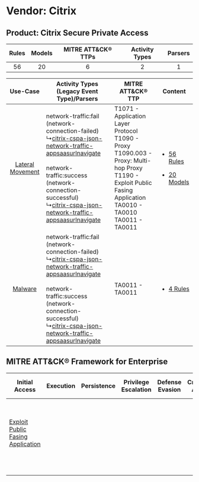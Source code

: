 Vendor: Citrix
==============
Product: Citrix Secure Private Access
-------------------------------------
| Rules | Models | MITRE ATT&CK® TTPs | Activity Types | Parsers |
|:-----:|:------:|:------------------:|:--------------:|:-------:|
|  56   |   20   |         6          |       2        |    1    |

|    Use-Case    | Activity Types (Legacy Event Type)/Parsers    | MITRE ATT&CK® TTP    | Content    |
|:----:| ---- | ---- | ---- |
| [Lateral Movement](../../../UseCases/uc_lateral_movement.md) |  network-traffic:fail (network-connection-failed)<br> ↳[citrix-cspa-json-network-traffic-appsaasurlnavigate](Ps/pC_citrixcspajsonnetworktrafficappsaasurlnavigate.md)<br><br> network-traffic:success (network-connection-successful)<br> ↳[citrix-cspa-json-network-traffic-appsaasurlnavigate](Ps/pC_citrixcspajsonnetworktrafficappsaasurlnavigate.md)<br> | T1071 - Application Layer Protocol<br>T1090 - Proxy<br>T1090.003 - Proxy: Multi-hop Proxy<br>T1190 - Exploit Public Fasing Application<br>TA0010 - TA0010<br>TA0011 - TA0011<br> | [<ul><li>56 Rules</li></ul><ul><li>20 Models</li></ul>](RM/r_m_citrix_citrix_secure_private_access_Lateral_Movement.md) |
|          [Malware](../../../UseCases/uc_malware.md)          |  network-traffic:fail (network-connection-failed)<br> ↳[citrix-cspa-json-network-traffic-appsaasurlnavigate](Ps/pC_citrixcspajsonnetworktrafficappsaasurlnavigate.md)<br><br> network-traffic:success (network-connection-successful)<br> ↳[citrix-cspa-json-network-traffic-appsaasurlnavigate](Ps/pC_citrixcspajsonnetworktrafficappsaasurlnavigate.md)<br> | TA0011 - TA0011<br>    | [<ul><li>4 Rules</li></ul>](RM/r_m_citrix_citrix_secure_private_access_Malware.md)    |

MITRE ATT&CK® Framework for Enterprise
--------------------------------------
| Initial Access                                                                         | Execution | Persistence | Privilege Escalation | Defense Evasion | Credential Access | Discovery | Lateral Movement | Collection | Command and Control                                                                                                                                                                                                      | Exfiltration | Impact |
| -------------------------------------------------------------------------------------- | --------- | ----------- | -------------------- | --------------- | ----------------- | --------- | ---------------- | ---------- | ------------------------------------------------------------------------------------------------------------------------------------------------------------------------------------------------------------------------ | ------------ | ------ |
| [Exploit Public Fasing Application](https://attack.mitre.org/techniques/T1190)<br><br> |           |             |                      |                 |                   |           |                  |            | [Proxy: Multi-hop Proxy](https://attack.mitre.org/techniques/T1090/003)<br><br>[Application Layer Protocol](https://attack.mitre.org/techniques/T1071)<br><br>[Proxy](https://attack.mitre.org/techniques/T1090)<br><br> |              |        |
